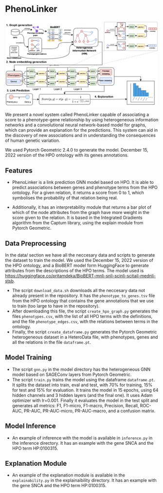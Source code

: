 # PhenoLinker

![PhenoLinker](imgs/phenolinker.png "Title")

We present a novel system called PhenoLinker capable of associating a score to a phenotype-gene relationship by using heterogeneous information networks and a convolutional neural network-based model for graphs, which can provide an explanation for the predictions. This system can aid in the discovery of new associations and in understanding the consequences of human genetic variation.

We used Pytorch Geometric 2.4.0 to generate the model. December 15, 2022 version of the HPO ontology with its genes annotations.

## Features

- PhenoLinker is a link prediction GNN model based on HPO. It is able to predict associations between genes and phenotype terms from the HPO ontology. For a given relation, it returns a score from 0 to 1, which symbolises the probability of that relation being real.

- Additionally, it has an interpretability module that returns a bar plot of which of the node attributes from the graph have more weight in the score given to the relation. It is based in the Integrated Gradients algorithm from the Captum library, using the explain module from Pytorch Geometric.

## Data Preprocessing

In the data/ section we have all the neccesary data and scripts to generate the dataset to train the model. We used the December 15, 2022 version of the HPO ontology, and a BioBERT model form HuggingFace to generate attributes from the descriptions of the HPO terms. The model used is https://huggingface.co/pritamdeka/BioBERT-mnli-snli-scinli-scitail-mednli-stsb. 

- The script ``download_data.sh`` downloads all the neccesary data not already present in the repository. It has the ``phenotype_to_genes.tsv`` file from the HPO ontology that contains the gene annotations that we use to train (too large to have in the repository).
- After downloading this file, the script ``create_hpo_graph.py`` generates the files ``phenotypes.csv``, with the list of all HPO terms with the definitions, and the file ``phenotype_edges.csv``, with the relations between terms in the ontology.
- Finally, the script ``create_dataframe.py`` generates the Pytorch Geometric heterogeneous dataset in a HeteroData file, with phenotypes, genes and all the relations in the file ``dataframe.pt``.

## Model Training

- The script ``gnn.py`` in the model directory has the heterogeneous GNN model based on SAGEConv layers from Pytorch Geometric.
- The script ``train.py`` trains the model using the dataframe ``dataframe.pt``. It splits the dataset into train, eval and test, with 70% for training, 15% for test and 15% for evaluation. It trains the model in 15 epochs, using 64 hidden channels and 3 hidden layers (and the final one). It uses Adam optimizer with lr=0.001. Finally it evaluates the model in the test split and generates all metrics: F1, F1-micro, F1-macro, Precision, Recall, ROC-AUC, PR-AUC, PR-AUC-micro, PR-AUC-macro, and a confusion matrix.

## Model Inference

- An example of inference with the model is available in ``inference.py`` in the inference directory. It has an example with the gene SNCA and the HPO term HP:0100315.

## Explanation Module

- An example of the explanation module is available in the ``explainability.py`` in the explainaibility directory. It has an example with the gene SNCA and the HPO term HP:0100315.